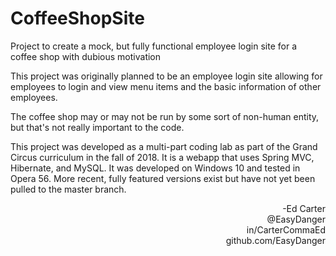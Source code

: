 # CoffeeShopSite
Project to create a mock, but fully functional employee login site for a coffee shop with dubious motivation

This project was originally planned to be an employee login site allowing for employees to login and view menu items and the basic information of other employees.

The coffee shop may or may not be run by some sort of non-human entity, but that's not really important to the code.

This project was developed as a multi-part coding lab as part of the Grand Circus curriculum in the fall of 2018. It is a webapp that uses Spring MVC, Hibernate, and MySQL. It was developed on Windows 10 and tested in Opera 56. More recent, fully featured versions exist but have not yet been pulled to the master branch.

<div align="right">-Ed Carter</div> 
<div align="right">@EasyDanger</div>
<div align="right">in/CarterCommaEd </div>
<div align="right">github.com/EasyDanger</div>
